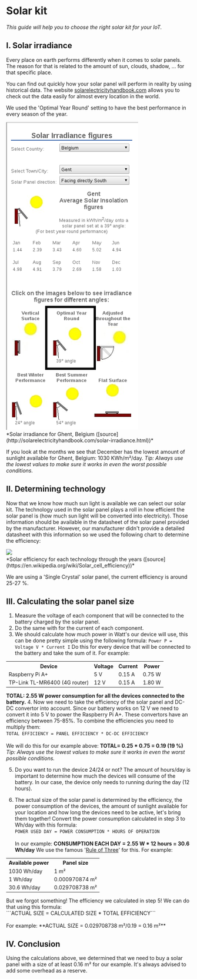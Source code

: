 # Solar kit
*This guide will help you to choose the right solar kit for your IoT.*

## I. Solar irradiance
Every place on earth performs differently when it comes to solar panels.
The reason for that is related to the amount of sun, clouds, shadow, ... for that specific place.

You can find out quickly how your solar panel will perform in reality by using historical data.
The website [solarelectricityhandbook.com](http://solarelectricityhandbook.com/solar-irradiance.html) allows you to check out the data easily for almost every location in the world.

We used the 'Optimal Year Round' setting to have the best performance in every season of the year.

<div style="align: center;">
	<img src="images/solarirradiance.png"></img>
	<br>*Solar irradiance for Ghent, Belgium ([source](http://solarelectricityhandbook.com/solar-irradiance.html))*
</div>

If you look at the months we see that December has the lowest amount of sunlight available for Ghent, Belgium: 1030 KWh/m²/day.
*Tip: Always use the lowest values to make sure it works in even the worst possible conditions.*

## II. Determining technology
Now that we know how much sun light is available we can select our solar kit.
The technology used in the solar panel plays a roll in how efficient the solar panel is (how much sun light will be converted into electricity). Those information should be available in the datasheet of the solar panel provided by the manufacturer. However, our manufacturer didn't provide a detailed datasheet with this information so we used the following chart to determine the efficiency:

<div style="align: center;">
	<img src="https://upload.wikimedia.org/wikipedia/commons/3/3d/PVeff%28rev170414%29.jpg"></img>
	<br>*Solar efficiency for each technology through the years ([source](https://en.wikipedia.org/wiki/Solar_cell_efficiency))*
</div>

We are using a 'Single Crystal' solar panel, the current efficiency is around 25-27 %.

## III. Calculating the solar panel size
1. Measure the voltage of each component that will be connected to the battery charged by the solar panel.
2. Do the same with for the current of each component.
3. We should calculate how much power in Watt's our device will use, this can be done pretty simple using the following formula: ```Power P = Voltage V * Current I```
Do this for every device that will be connected to the battery and take the sum of it.
For example:
<table style="width:100%">
	<tr>
    	<th>Device</th>
    	<th>Voltage</th>
    	<th>Current</th>
		<th>Power</th>
	</tr>
	<tr>
    	<td>Raspberry Pi A+</td>
    	<td>5 V</td>
    	<td>0.15 A</td>
		<td>0.75 W</td>
	</tr>
	<tr>
		<td>TP-Link TL-MR6400 (4G router)</td>
		<td>12 V</td>
		<td>0.15 A</td>
		<td>1.80 W</td>
	</tr>
</table>

**TOTAL: 2.55 W power consumption for all the devices connected to the battery.**
4. Now we need to take the efficiency of the solar panel and DC-DC convertor into account. Since our battery works on 12 V we need to convert it into 5 V to power the Raspberry Pi A+. These convertors have an efficiency between 75-85%. To combine the efficiencies you need to multiply them: <br>```TOTAL EFFICIENCY = PANEL EFFICIENCY * DC-DC EFFICIENCY```
<br><br>We will do this for our example above: **TOTAL= 0.25 * 0.75 = 0.19 (19 %)**
<br>*Tip: Always use the lowest values to make sure it works in even the worst possible conditions.*

5. Do you want to run the device 24/24 or not? The amount of hours/day is important to determine how much the devices will consume of the battery. In our case, the device only needs to running during the day (12 hours).

6. The actual size of the solar panel is determined by the efficiency, the power consumption of the devices, the amount of sunlight available for your location and how long the devices need to be active, let's bring them together!
Convert the power consumption calculated in step 3 to Wh/day with this formula: <br>```POWER USED DAY = POWER CONSUMPTION * HOURS OF OPERATION``` <br><br>In our example: **CONSUMPTION EACH DAY = 2.55 W * 12 hours = 30.6 Wh/day**
We use the famous '[Rule of Three](https://en.wikipedia.org/wiki/Cross-multiplication#Rule_of_Three)' for this. For example:
<table style="width:100%">
	<tr>
		<th>Available power</th>
		<th>Panel size</th>
	</tr>
	<tr>
		<td>1030 Wh/day</td>
		<td>1 m²</td>
	</tr>
	<tr>
		<td>1 Wh/day</td>
		<td>0.000970874 m²</td>
	</tr>
	<tr>
		<td>30.6 Wh/day</td>
		<td>0.029708738 m²</td>
	</tr>
</table>
But we forgot something! The efficiency we calculated in step 5! We can do that using this formula:
<br>```ACTUAL SIZE = CALCULATED SIZE * TOTAL EFFICIENCY```
<br><br>For example: **ACTUAL SIZE = 0.029708738 m²/0.19 = 0.16 m²**

## IV. Conclusion
Using the calculations above, we determined that we need to buy a solar panel with a size of at least 0.16 m² for our example. It's always advised to add some overhead as a reserve.
